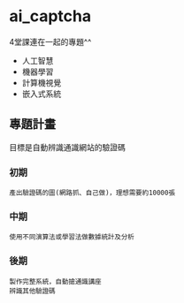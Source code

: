 # ai_captcha

4堂課連在一起的專題^^
- 人工智慧
- 機器學習
- 計算機視覺
- 嵌入式系統


## 專題計畫

目標是自動辨識通識網站的驗證碼

### 初期
    產出驗證碼的圖(網路抓、自己做)，理想需要約10000張

### 中期
    使用不同演算法或學習法做數據統計及分析

### 後期
    製作完整系統，自動搶通識講座
    辨識其他驗證碼
